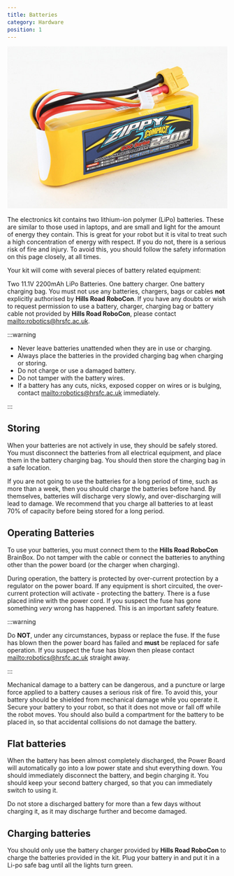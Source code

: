 ```yaml
---
title: Batteries
category: Hardware
position: 1
---
```

![Zippy Compact 2200mAh battery](./images/63391_m_1__6.jpg)

The electronics kit contains two lithium-ion polymer (LiPo) batteries. These are similar to those used in laptops, and are small and light for the amount of energy they contain. This is great for your robot but it is vital to treat such a high concentration of energy with respect. If you do not, there is a serious risk of fire and injury. To avoid this, you should follow the safety information on this page closely, at all times.

Your kit will come with several pieces of battery related equipment:

Two 11.1V 2200mAh LiPo Batteries.
 One battery charger.
 One battery charging bag.
 You must not use any batteries, chargers, bags or cables **not** explicitly authorised by **Hills Road RoboCon**. If you have any doubts or wish to request permission to use a battery, charger, charging bag or battery cable not provided by **Hills Road RoboCon**, please contact <mailto:robotics@hrsfc.ac.uk>.

:::warning

* Never leave batteries unattended when they are in use or charging.
* Always place the batteries in the provided charging bag when charging or storing.
* Do not charge or use a damaged battery.
* Do not tamper with the battery wires.
* If a battery has any cuts, nicks, exposed copper on wires or is bulging, contact <mailto:robotics@hrsfc.ac.uk> immediately.

:::

## Storing

When your batteries are not actively in use, they should be safely stored. You must disconnect the batteries from all electrical equipment, and place them in the battery charging bag. You should then store the charging bag in a safe location.

If you are not going to use the batteries for a long period of time, such as more than a week, then you should charge the batteries before hand. By themselves, batteries will discharge very slowly, and over-discharging will lead to damage. We recommend that you charge all batteries to at least 70% of capacity before being stored for a long period.

## Operating Batteries

To use your batteries, you must connect them to the **Hills Road RoboCon** BrainBox. Do not tamper with the cable or connect the batteries to anything other than the power board (or the charger when charging).

During operation, the battery is protected by over-current protection by a regulator on the power board. If any equipment is short circuited, the over-current protection will activate - protecting the battery. There is a fuse placed inline with the power cord. If you suspect the fuse has gone something _very_ wrong has happened. This is an important safety feature.

:::warning

Do **NOT**, under any circumstances, bypass or replace the fuse. If the fuse has blown then the power board has failed and **must** be replaced for safe operation. If you suspect the fuse has blown then please contact <mailto:robotics@hrsfc.ac.uk> straight away.

:::

Mechanical damage to a battery can be dangerous, and a puncture or large force applied to a battery causes a serious risk of fire. To avoid this, your battery should be shielded from mechanical damage while you operate it. Secure your battery to your robot, so that it does not move or fall off while the robot moves. You should also build a compartment for the battery to be placed in, so that accidental collisions do not damage the battery.

## Flat batteries

When the battery has been almost completely discharged, the Power Board will automatically go into a low power state and shut everything down. You should immediately disconnect the battery, and begin charging it. You should keep your second battery charged, so that you can immediately switch to using it.

Do not store a discharged battery for more than a few days without charging it, as it may discharge further and become damaged.

## Charging batteries

You should only use the battery charger provided by **Hills Road RoboCon** to charge the batteries provided in the kit. Plug your battery in and put it in a Li-po safe bag until all the lights turn green.
